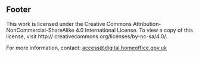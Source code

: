 ## Footer

This work is licensed under the Creative Commons Attribution-NonCommercial-ShareAlike 4.0 International License. To view a copy of this license, visit http:// creativecommons.org/licenses/by-nc-sa/4.0/.

For more information, contact: access@digital.homeoffice.gov.uk